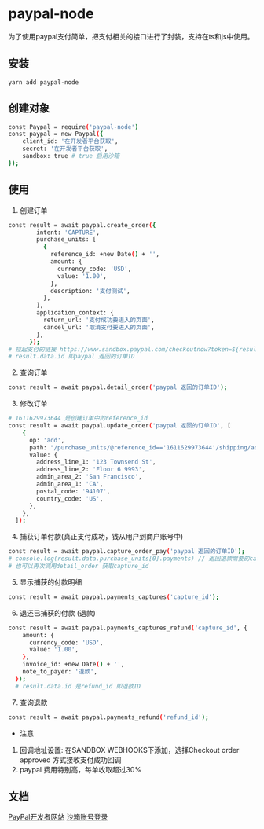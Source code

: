 # paypal-node
为了使用paypal支付简单，把支付相关的接口进行了封装，支持在ts和js中使用。

## 安装
`yarn add paypal-node`

## 创建对象
```bash
const Paypal = require('paypal-node')
const paypal = new Paypal({
    client_id: '在开发者平台获取',
    secret: '在开发者平台获取',
    sandbox: true # true 启用沙箱
});
```

## 使用
1. 创建订单
```bash
const result = await paypal.create_order({
        intent: 'CAPTURE',
        purchase_units: [
          {
            reference_id: +new Date() + '',
            amount: {
              currency_code: 'USD',
              value: '1.00',
            },
            description: '支付测试',
          },
        ],
        application_context: {
          return_url: '支付成功要进入的页面',
          cancel_url: '取消支付要进入的页面',
        },
      });
# 拉起支付的链接 https://www.sandbox.paypal.com/checkoutnow?token=${result.data.id}
# result.data.id 即paypal 返回的订单ID
```
2. 查询订单
```bash
const result = await paypal.detail_order('paypal 返回的订单ID');
```
3. 修改订单
```bash
# 1611629973644 是创建订单中的reference_id
const result = await paypal.update_order('paypal 返回的订单ID', [
    {
      op: 'add',
      path: "/purchase_units/@reference_id=='1611629973644'/shipping/address",
      value: {
        address_line_1: '123 Townsend St',
        address_line_2: 'Floor 6 9993',
        admin_area_2: 'San Francisco',
        admin_area_1: 'CA',
        postal_code: '94107',
        country_code: 'US',
      },
    },
  ]);
```
4. 捕获订单付款(真正支付成功，钱从用户到商户账号中)
```bash
const result = await paypal.capture_order_pay('paypal 返回的订单ID');
# console.log(result.data.purchase_units[0].payments) // 返回退款需要的capture_id
# 也可以再次调用detail_order 获取capture_id
```
5. 显示捕获的付款明细
```bash
const result = await paypal.payments_captures('capture_id');
```
6. 退还已捕获的付款 (退款)
```bash
const result = await paypal.payments_captures_refund('capture_id', {
    amount: {
      currency_code: 'USD',
      value: '1.00',
    },
    invoice_id: +new Date() + '',
    note_to_payer: '退款',
  });
  # result.data.id 是refund_id 即退款ID
```
7. 查询退款
```bash
const result = await paypal.payments_refund('refund_id');
```

* 注意
1. 回调地址设置: 在SANDBOX WEBHOOKS下添加，选择Checkout order approved 方式接收支付成功回调
2. paypal 费用特别高，每单收取超过30%

## 文档
[PayPal开发者网站](https://developer.paypal.com/docs/nvp-soap-api/)
[沙箱账号登录](https://www.sandbox.paypal.com/c2/signin)